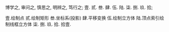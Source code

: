 博学之, 审问之, 慎思之, 明辨之, 笃行之;
壹. 贰. 叁. 肆. 伍. 陆. 柒. 捌. 玖. 拾;




壹.绘制点
贰.绘制矩形
叁.坐标系(投影)
肆.平移变换
伍.绘制立方体
陆.顶点索引绘制线框立方体
柒.
捌.
玖.
拾.
拾壹.

